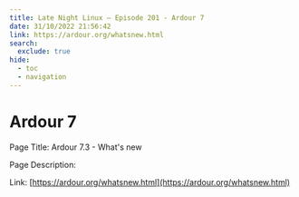 ```yaml
---
title: Late Night Linux – Episode 201 - Ardour 7
date: 31/10/2022 21:56:42
link: https://ardour.org/whatsnew.html
search:
  exclude: true
hide:
  - toc
  - navigation
---
```


# Ardour 7

Page Title: Ardour 7.3 - What's new

Page Description:  

Link: [https://ardour.org/whatsnew.html](https://ardour.org/whatsnew.html)